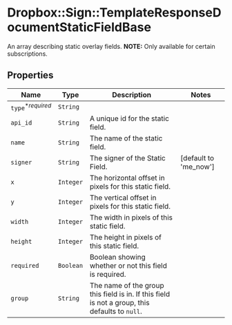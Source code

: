 # Dropbox::Sign::TemplateResponseDocumentStaticFieldBase

An array describing static overlay fields. **NOTE:** Only available for certain subscriptions.

## Properties

| Name | Type | Description | Notes |
| ---- | ---- | ----------- | ----- |
| `type`<sup>*_required_</sup> | ```String``` |    |  |
| `api_id` | ```String``` |  A unique id for the static field.  |  |
| `name` | ```String``` |  The name of the static field.  |  |
| `signer` | ```String``` |  The signer of the Static Field.  |  [default to 'me_now'] |
| `x` | ```Integer``` |  The horizontal offset in pixels for this static field.  |  |
| `y` | ```Integer``` |  The vertical offset in pixels for this static field.  |  |
| `width` | ```Integer``` |  The width in pixels of this static field.  |  |
| `height` | ```Integer``` |  The height in pixels of this static field.  |  |
| `required` | ```Boolean``` |  Boolean showing whether or not this field is required.  |  |
| `group` | ```String``` |  The name of the group this field is in. If this field is not a group, this defaults to `null`.  |  |

